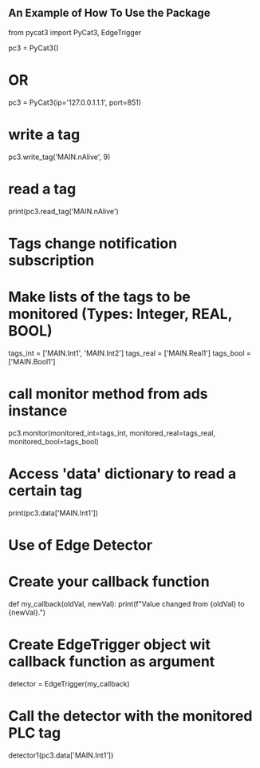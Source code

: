 ## An Example of How To Use the Package
from pycat3 import PyCat3, EdgeTrigger

pc3 = PyCat3()
# OR
pc3 = PyCat3(ip='127.0.0.1.1.1', port=851)

# write a tag
pc3.write_tag('MAIN.nAlive', 9)

# read a tag
print(pc3.read_tag('MAIN.nAlive')

# Tags change notification subscription
# Make lists of the tags to be monitored (Types: Integer, REAL, BOOL)
tags_int = ['MAIN.Int1', 'MAIN.Int2']
tags_real = ['MAIN.Real1']
tags_bool = ['MAIN.Bool1']

# call monitor method from ads instance
pc3.monitor(monitored_int=tags_int, monitored_real=tags_real, monitored_bool=tags_bool)

# Access 'data' dictionary to read a certain tag
print(pc3.data['MAIN.Int1']) 

# Use of Edge Detector

# Create your callback function

def my_callback(oldVal, newVal):
    print(f"Value changed from {oldVal} to {newVal}.") 

# Create EdgeTrigger object wit callback function as argument
detector = EdgeTrigger(my_callback)

# Call the detector with the monitored PLC tag
detector1(pc3.data['MAIN.Int1'])
